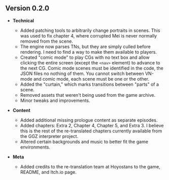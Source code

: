 ## Version 0.2.0

- **Technical**
  - Added patching tools to arbitrarily change portraits in scenes. This was used to fix chapter 4, where corrupted Mei is never normally removed from the scene.
  - The engine now parses TNs, but they are simply culled before rendering. I need to find a way to make them available to players.
  - Created "comic mode" to play CGs with no text box and allow clicking the entire screen (except the `<nav>` element) to advance to the next CG. Comic mode scenes must be identified in the code, the JSON files no nothing of them. You cannot switch between VN-mode and comic mode, each scene must be one or the other.
  - Added the "curtain," which marks transitions between "parts" of a scene.
  - Removed assets that weren't being used from the game archive.
  - Minor tweaks and improvements.

- **Content**
  - Added additional missing prologue content as separate episodes.
  - Added chapters: Extra 2, Chapter 4, Chapter 5, and Extra 3. I believe this is the rest of the re-translated chapters currently available from the GGZ interpreter project.
  - Altered certain backgrounds and music to better fit the game environments.

- **Meta**
  - Added credits to the re-translation team at Hoyostans to the game, README, and Itch.io page.